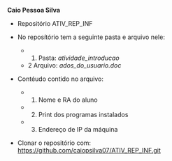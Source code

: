 **Caio Pessoa Silva**

* Repositório ATIV_REP_INF

* No reposítório tem a seguinte pasta e arquivo nele:
	* 1. Pasta: *atividade_introducao*
	* 2 Arquivo: *ados_do_usuario.doc*

* Contéudo contido no arquivo:
	* 1. Nome e RA do aluno
	* 2. Print dos programas instalados
	* 3. Endereço de IP da máquina
	
* Clonar o repositório com:
	https://github.com/caiopsilva07/ATIV_REP_INF.git